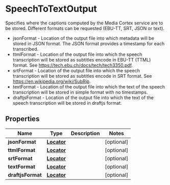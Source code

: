 

# SpeechToTextOutput

Specifies where the captions computed by the Media Cortex service are to be stored.  Different formats can be requested (EBU-TT, SRT, JSON or text). <ul> <li>jsonFormat - Location of the output file into which metadata will be stored in JSON format.  The JSON format provides a timestamp for each transcribed. </li> <li>ttmlFormat - Location of the output file into which the speech transcription will be stored as subtitles encode in EBU-TT (TTML) format.  See https://tech.ebu.ch/docs/tech/tech3350.pdf. </li> <li>srtFormat - Location of the output file into which the speech transcription will be stored as subtitles encode in SRT format. See https://en.wikipedia.org/wiki/SubRip. </li> <li>textFormat - Location of the output file into which the text of the speech transcription will be stored in simple format with no timestamps. </li> <li>draftjsFormat - Location of the output file into which the text of the speech transcription will be stored in draftjs format. </li> </ul>

## Properties

| Name | Type | Description | Notes |
|------------ | ------------- | ------------- | -------------|
|**jsonFormat** | [**Locator**](Locator.md) |  |  [optional] |
|**ttmlFormat** | [**Locator**](Locator.md) |  |  [optional] |
|**srtFormat** | [**Locator**](Locator.md) |  |  [optional] |
|**textFormat** | [**Locator**](Locator.md) |  |  [optional] |
|**draftjsFormat** | [**Locator**](Locator.md) |  |  [optional] |



